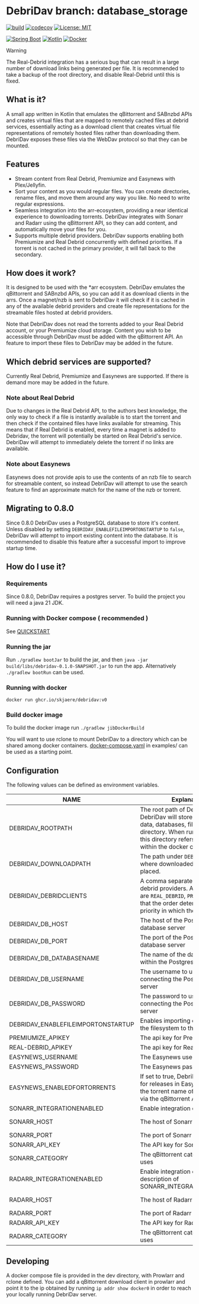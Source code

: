 # DebriDav branch: database_storage #

[![build](https://github.com/skjaere/debridav/actions/workflows/build.yaml/badge.svg)](#)
[![codecov](https://codecov.io/gh/skjaere/debridav/graph/badge.svg?token=LIE8M1XE4H)](https://codecov.io/gh/skjaere/debridav)
[![License: MIT](https://img.shields.io/badge/License-MIT-yellow.svg)](https://opensource.org/licenses/MIT)

[![Spring Boot](https://img.shields.io/badge/Spring%20Boot-6DB33F?logo=springboot&logoColor=fff)](#)
[![Kotlin](https://img.shields.io/badge/Kotlin-%237F52FF.svg?logo=kotlin&logoColor=white)](#)
[![Docker](https://img.shields.io/badge/Docker-2496ED?logo=docker&logoColor=fff)](#)

> [!WARNING]
> The Real-Debrid integration has a serious bug that can result in a large number of download links being generated per
> file. It is recommended to take a backup of the root directory, and disable Real-Debrid until this is fixed.

## What is it?

A small app written in Kotlin that emulates the qBittorrent and SABnzbd APIs and creates virtual files that are mapped
to remotely cached files at debrid services, essentially acting as a download client that creates virtual file
representations of remotely hosted files rather than downloading them. DebriDav exposes these files via the WebDav
protocol so that they can be mounted.

## Features

- Stream content from Real Debrid, Premiumize and Easynews with Plex/Jellyfin.
- Sort your content as you would regular files. You can create directories, rename files, and move them around any way
  you like. No need to write regular expressions.
- Seamless integration into the arr-ecosystem, providing a near identical experience to downloading torrents. DebriDav
  integrates with Sonarr and Radarr using the qBittorrent API,
  so they can add content, and automatically move your files for you.
- Supports multiple debrid providers. DebriDav supports enabling both Premiumize and Real Debrid concurrently with
  defined priorities. If a torrent is not cached in the primary provider, it will fall back to the secondary.

## How does it work?

It is designed to be used with the *arr ecosystem. DebriDav emulates the qBittorrent and SABnzbd APIs, so you can add it
as download clients in the arrs.
Once a magnet/nzb is sent to DebriDav it will check if it is cached in any of the available debrid providers and
create file representations for the streamable files hosted at debrid providers.

Note that DebriDav does not read the torrents added to your Real Debrid account, or your Premiumize cloud storage.
Content you wish to be accessible through DebriDav must be added with the qBittorrent API. An feature to import
these files to DebriDav may be added in the future.

## Which debrid services are supported?

Currently Real Debrid, Premiumize and Easynews are supported. If there is demand more may be added in the future.

### Note about Real Debrid

Due to changes in the Real Debrid API, to the authors best knowledge, the only way to check if a file is instantly
available
is to start the torrent and then check if the contained files have links available for streaming.
This means that if Real Debrid is enabled, every time a magnet is added to Debridav, the torrent will potentially be
started on Real Debrid's service. DebriDav will attempt to immediately delete the torrent if no links are available.

### Note about Easynews

Easynews does not provide apis to use the contents of an nzb file to search for streamable content, so instead DebriDav
will attempt to use the search feature to find an approximate match for the name of the nzb or torrent.

## Migrating to 0.8.0

Since 0.8.0 DebriDav uses a PostgreSQL database to store it's content. Unless disabled by setting
`DEBRIDAV_ENABLEFILEIMPORTONSTARTUP` to `false`, DebriDav will attempt to import existing content into the database.
It is recommended to disable this feature after a successful import to improve startup time.

## How do I use it?

### Requirements

Since 0.8.0, DebriDav requires a postgres server.
To build the project you will need a java 21 JDK.

### Running with Docker compose ( recommended )

See [QUICKSTART](example/QUICKSTART.md)

### Running the jar

Run `./gradlew bootJar` to build the jar, and then `java -jar build/libs/debridav-0.1.0-SNAPSHOT.jar` to run the app.
Alternatively `./gradlew bootRun` can be used.

### Running with docker

`docker run ghcr.io/skjaere/debridav:v0`

### Build docker image

To build the docker image run `./gradlew jibDockerBuild`

You will want to use rclone to mount DebriDav to a directory which can be shared among docker containers.
[docker-compose.yaml](example/docker-compose.yaml) in examples/ can be used as a starting point.

## Configuration

The following values can be defined as environment variables.

| NAME                               | Explanation                                                                                                                                                                                     | Default          |
|------------------------------------|-------------------------------------------------------------------------------------------------------------------------------------------------------------------------------------------------|------------------|
| DEBRIDAV_ROOTPATH                  | The root path of DebriDav. DebriDav will store configuration data, databases, files under this directory. When running as docker this directory refers to the path within the docker container. | ./debridav-files |
| DEBRIDAV_DOWNLOADPATH              | The path under `DEBRIDAV_ROOTPATH` where downloaded files will be placed.                                                                                                                       | /downloads       |
| DEBRIDAV_DEBRIDCLIENTS             | A comma separated list of enabled debrid providers. Allowed values are `REAL_DEBRID`, `PREMIUMIZE`. Note that the order determines the priority in which they are used.                         |                  |
| DEBRIDAV_DB_HOST                   | The host of the PostgresSQL database server                                                                                                                                                     | localhost        |
| DEBRIDAV_DB_PORT                   | The port of the PostgresSQL database server                                                                                                                                                     | 5432             |
| DEBRIDAV_DB_DATABASENAME           | The name of the database to use within the PostgresSQL server                                                                                                                                   | debridav         |
| DEBRIDAV_DB_USERNAME               | The username to use when connecting the PostgresSQL server                                                                                                                                      | debridav         |
| DEBRIDAV_DB_PASSWORD               | The password to use when connecting the PostgresSQL server                                                                                                                                      | debridav         |
| DEBRIDAV_ENABLEFILEIMPORTONSTARTUP | Enables importing content from the filesystem to the database.                                                                                                                                  | debridav         |
| PREMIUMIZE_APIKEY                  | The api key for Premiumize                                                                                                                                                                      |                  |
| REAL-DEBRID_APIKEY                 | The api key for Real Debrid                                                                                                                                                                     |                  |
| EASYNEWS_USERNAME                  | The Easynews username                                                                                                                                                                           |                  |
| EASYNEWS_PASSWORD                  | The Easynews password                                                                                                                                                                           |                  |
| EASYNEWS_ENABLEDFORTORRENTS        | If set to true, DebriDav will search for releases in Easynews matching the torrent name of torrents added via the qBittorrent API                                                               | true             |
| SONARR_INTEGRATIONENABLED          | Enable integration of Sonarr.                                                                                                                                                                   | true             |
| SONARR_HOST                        | The host of Sonarr                                                                                                                                                                              | sonarr-debridav  |
| SONARR_PORT                        | The port of Sonarr                                                                                                                                                                              | 8989             |
| SONARR_API_KEY                     | The API key for Sonarr                                                                                                                                                                          |                  |
| SONARR_CATEGORY                    | The qBittorrent cateogy Sonarr uses                                                                                                                                                             | tv-sonarr        |
| RADARR_INTEGRATIONENABLED          | Enable integration of Radarr. See description of SONARR_INTEGRATION_ENABLED                                                                                                                     | true             |
| RADARR_HOST                        | The host of Radarr                                                                                                                                                                              | radarr-debridav  |
| RADARR_PORT                        | The port of Radarr                                                                                                                                                                              | 7878             |
| RADARR_API_KEY                     | The API key for Radarr                                                                                                                                                                          |                  |
| RADARR_CATEGORY                    | The qBittorrent cateogy Radarr uses                                                                                                                                                             | radarr           |

## Developing

A docker compose file is provided in the dev directory, with Prowlarr and rclone defined. You can add a qBittorrent
download client in prowlarr and point it to the ip obtained by running `ip addr show docker0` in order to reach your
locally running DebriDav server.

